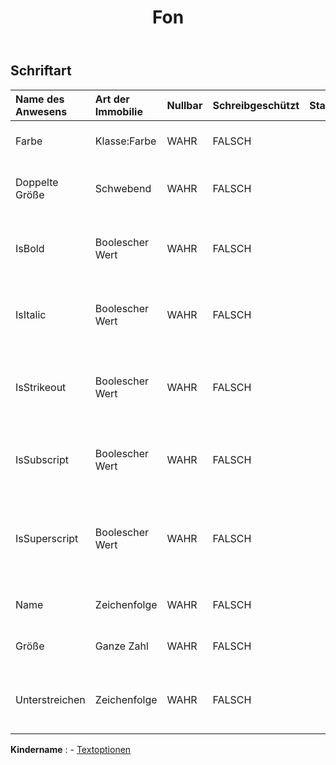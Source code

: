 ﻿---
title: Fon
second_title: Aspose.Cells Cloud Documen
type: docs
url: /de/specification/model/font/
description: "Aspose.Cells Cloud-Modellspezifikation: Schriftart. Bearbeiten Sie mühelos Excel und andere Tabellenkalkulationsdokumente mit Funktionen wie Öffnen, Generieren, Bearbeiten, Teilen, Zusammenführen, Vergleichen und Konvertieren"
weight: 50
---
## **Schriftart**

 

| Name des Anwesens| Art der Immobilie| Nullbar| Schreibgeschützt| Standardwert| Beschreibung|
|:- |:- |:- |:- |:- |:- |
| Farbe| Klasse:Farbe| WAHR| FALSCH|| Ruft die Schriftart der Schriftart ab oder legt diese fest.|
| Doppelte Größe| Schwebend| WAHR| FALSCH|| Ruft die doppelte Größe der Schriftart ab und legt diese fest.|
| IsBold| Boolescher Wert| WAHR| FALSCH|| Ruft einen Wert ab, der angibt, ob die Schriftart fett ist, oder legt diesen fest.|
| IsItalic| Boolescher Wert| WAHR| FALSCH|| Ruft einen Wert ab, der angibt, ob die Schriftart kursiv ist, oder legt diesen fest.|
| IsStrikeout| Boolescher Wert| WAHR| FALSCH|| Ruft einen Wert ab, der angibt, ob die Schriftart einfach durchgestrichen ist, oder legt diesen fest.|
| IsSubscript| Boolescher Wert| WAHR| FALSCH|| Ruft einen Wert ab, der angibt, ob die Schriftart tiefgestellt ist, oder legt diesen fest.|
| IsSuperscript| Boolescher Wert| WAHR| FALSCH|| Ruft einen Wert ab, der angibt, ob es sich bei der Schriftart um eine Hochschrift handelt, oder legt diesen fest.|
| Name| Zeichenfolge| WAHR| FALSCH|| Ruft den Namen der ab oder legt diesen fest.|
| Größe| Ganze Zahl| WAHR| FALSCH|| Ruft die Größe der Schriftart ab oder legt diese fest.|
| Unterstreichen| Zeichenfolge| WAHR| FALSCH|| Ruft den Unterstreichungstyp der Schriftart ab oder legt diesen fest.|

**Kindername** : 
	-  [Textoptionen](textoptions) 
